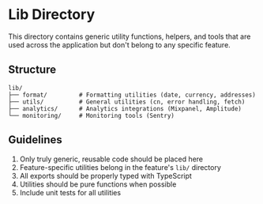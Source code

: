 # Lib Directory

This directory contains generic utility functions, helpers, and tools that are used across the application but don't belong to any specific feature.

## Structure

```
lib/
├── format/         # Formatting utilities (date, currency, addresses)
├── utils/          # General utilities (cn, error handling, fetch)
├── analytics/      # Analytics integrations (Mixpanel, Amplitude)
└── monitoring/     # Monitoring tools (Sentry)
```

## Guidelines

1. Only truly generic, reusable code should be placed here
2. Feature-specific utilities belong in the feature's `lib/` directory
3. All exports should be properly typed with TypeScript
4. Utilities should be pure functions when possible
5. Include unit tests for all utilities